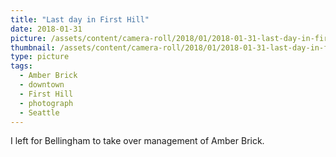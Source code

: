 ```yaml
---
title: "Last day in First Hill"
date: 2018-01-31
picture: /assets/content/camera-roll/2018/01/2018-01-31-last-day-in-first-hill/20180131_204035134_iOS.jpg
thumbnail: /assets/content/camera-roll/2018/01/2018-01-31-last-day-in-first-hill/20180131_204035134_iOS-thumbnail.jpg
type: picture
tags:
  - Amber Brick
  - downtown
  - First Hill
  - photograph
  - Seattle
---
```

I left for Bellingham to take over management of Amber Brick.